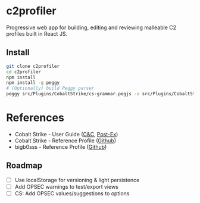 # c2profiler

Progressive web app for building, editing and reviewing malleable C2 profiles built in React JS.

## Install
```bash
git clone c2profiler
cd c2profiler
npm install
npm install -g peggy
# (Optionally) build Peggy parser
peggy src/Plugins/CobaltStrike/cs-grammar.pegjs -o src/Plugins/CobaltStrike/csparser/index.js --format es
```

# References
* Cobalt Strike - User Guide ([C&C](https://hstechdocs.helpsystems.com/manuals/cobaltstrike/current/userguide/content/topics/malleable-c2_main.htm), [Post-Ex](https://hstechdocs.helpsystems.com/manuals/cobaltstrike/current/userguide/content/topics/malleable-c2-extend_main.htm))
* Cobalt Strike - Reference Profile ([Github](https://github.com/Cobalt-Strike/Malleable-C2-Profiles/blob/master/normal/reference.profile))
* bigb0sss - Reference Profile ([Github](https://bigb0sss.github.io/posts/redteam-cobalt-strike-malleable-profile/))


## Roadmap
- [ ] Use localStorage for versioning & light persistence
- [ ] Add OPSEC warnings to test/export views
- [ ] CS: Add OPSEC values/suggestions to options